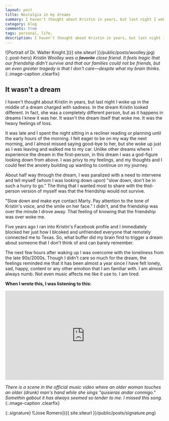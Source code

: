 ```yaml
---
layout: post
title: Nostalgia in my dreams
summary: I haven't thought about Kristin in years, but last night I woke up in the middle of a dream charged with sadness. In the dream Kristin looked different. In fact, she was a completely different person, but as it happens in dreams I knew it was her. It wasn't the dream itself that woke me. It was the heavy feelings of loss.
category: blog
comments: true
tags: personal, life,
description: I haven't thought about Kristin in years, but last night I woke up in the middle of a dream charged with sadness. In the dream Kristin looked different. In fact, she was a completely different person, but as it happens in dreams I knew it was her. It wasn't the dream itself that woke me. It was the heavy feelings of loss.
---
```


![Portrait of Dr. Walter Knight.]({{ site.siteurl }}/public/posts/woolley.jpg){:.post-hero}
*Kristin Woolley was a <strike>favorite</strike> close friend. It feels tragic that our friendship didn't survive and that our families could not be friends, but an even greater tragedy is that I don't care—despite what my brain thinks.*{:.image-caption .clearfix}

## It wasn't a dream
I haven't thought about Kristin in years, but last night I woke up in the middle of a dream charged with sadness. In the dream Kristin looked different. In fact, she was a completely different person, but as it happens in dreams I knew it was her. It wasn't the dream itself that woke me. It was the heavy feelings of loss.

It was late and I spent the night sitting in a recliner reading or planning until the early hours of the morning. I felt eager to be on my way the next morning, and I almost missed saying good-bye to her, but she woke up just as I was leaving and walked me to my car. Unlike other dreams where I experience the dream in the first-person, in this dream I was a god-figure looking down from above. I was privy to my feelings, and my thoughts and I could feel the anxiety building up wanting to continue on my journey.

About half way through the dream, I was paralized with a need to intervene and tell myself (whom I was looking down upon) "slow down, don't be in such a hurry to go." The thing that I wanted most to share with the thid-person version of myself was that the friendship would not survive.

"Slow down and make eye contact Marty. Pay attention to the tone of Kristin's voice, and the smile on her face." I didn't, and the friendship was over the minute I drove away. That feeling of knowing that the friendship was over woke me.

Five years ago I ran into Kristin's Facebook profile and I immediately blocked her just how I blcoked and unfriended everyone that remotely connected me to Texas. So, what buffer did my brain find to trigger a dream about someone that I don't think of and can barely remember.

The next few hours after waking up I was overcome with the loneliness from the late 90s/2000s. Though I didn't care so much for the dream, the feelings reminded me that it has been almost a year since I have felt lonely, sad, happy, content or any other emotion that I am familiar with. I am almost always numb. Not even music affects me like it use to. I am tired.

**When I wrote this, I was listening to this:**
 <style>.embed-container { position: relative; padding-bottom: 56.25%; height: 0; overflow: hidden; max-width: 100%; } .embed-container iframe, .embed-container object, .embed-container embed { position: absolute; top: 0; left: 0; width: 100%; height: 100%; }</style>
<div class='embed-container'><iframe src='https://www.youtube.com/embed/3auzKII7aqE?rel=0&amp;t=20s&amp;showinfo=0' frameborder='0' allowfullscreen></iframe></div>

*There is a scene in the official music video where an older woman touches an older (drunk) man's hand while she sings "quisieras andar conmigo." Somethin gabout it has always seemed so tender to me. I missed this song.*{:.image-caption .clearfix}


{:.signature}
![Jose Romero]({{ site.siteurl }}/public/posts/signature.png)

